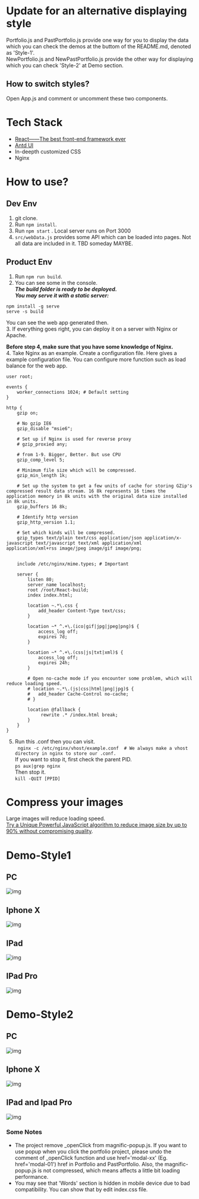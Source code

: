 # Update for an alternative displaying style
Portfolio.js and PastPortfolio.js provide one way for you to display the data which you can check the demos at the buttom of the README.md, denoted as 'Style-1'.   
NewPortfolio.js and NewPastPortfolio.js provide the other way for displaying which you can check 'Style-2' at Demo section.  

## How to switch styles?  
Open App.js and comment or uncomment these two components.


# Tech Stack
- [React——The best front-end framework ever](https://reactjs.org/)
- [Antd UI](https://ant.design/)
- In-deepth customized CSS
- Nginx


# How to use?
## Dev Env
1. git clone.  
2. Run  ``` npm install ```.  
3. Run ```npm start``` . Local server runs on Port 3000  
4. ```src/webData.js``` provides some API which can be loaded into pages. Not all data are included in it. TBD someday MAYBE.  

## Product Env  
1. Run ``` npm run build ```.  
2. You can see some in the console.    
***The build folder is ready to be deployed.  
You may serve it with a static server:***    
```  
npm install -g serve 
serve -s build 
```  
You can see the web app generated then.  
3. If everything goes right, you can deploy it on a server with Nginx or Apache.  

**Before step 4, make sure that you have some knowledge of Nginx.**  
4. Take Nginx as an example. Create a configuration file. Here gives a example configuration file. You can configure more function such as load balance for the web app.  
```  
user root;

events {
	worker_connections 1024; # Default setting
}

http {
	gzip on;
	
	# No gzip IE6
	gzip_disable "msie6";
	
	# Set up if Nginx is used for reverse proxy
	# gzip_proxied any;
	
	# from 1-9. Bigger, Better. But use CPU
	gzip_comp_level 5;
	
	# Minimum file size which will be compressed.
	gzip_min_length 1k;
	
	# Set up the system to get a few units of cache for storing GZip's compressed result data stream. 16 8k represents 16 times the application memory in 8k units with the original data size installed in 8k units.
	gzip_buffers 16 8k;
	
	# Identify http version 
	gzip_http_version 1.1;
	
	# Set which kinds will be compressed.
	gzip_types text/plain text/css application/json application/x-javascript text/javascript text/xml application/xml application/xml+rss image/jpeg image/gif image/png;


	include /etc/nginx/mime.types; # Important

	server {
		listen 80;
		server_name localhost;
		root /root/React-build;
		index index.html;
		
		location ~.*\.css {
			add_header Content-Type text/css;
		}
		
		location ~* ^.+\.(ico|gif|jpg|jpeg|png)$ { 
			access_log off; 
			expires 7d;
		}

		location ~* ^.+\.(css|js|txt|xml)$ {
			access_log off;
			expires 24h;
		}
		
		# Open no-cache mode if you encounter some problem, which will reduce loading speed.
		# location ~.*\.(js|css|html|png|jpg)$ {
		# 	add_header Cache-Control no-cache;
		# }

		location @fallback {
			 rewrite .* /index.html break;
		}
	}
}
```  
5. Run this .conf then you can visit.  
```  nginx -c /etc/nginx/vhost/example.conf  # We always make a vhost directory in nginx to store our .conf. ```  
If you want to stop it, first check the parent PID.  
``` ps aux|grep nginx  ```  
Then stop it.  
``` kill -QUIT [PPID]  ```  


# Compress your images
Large images will reduce loading speed.  
[Try a Unique Powerful JavaScript algorithm to reduce image size by up to 90% without compromising quality](https://www.picdiet.com/).


# Demo-Style1
## PC
![img](https://github.com/yanym/Cornell-Club/blob/master/public/images/Demo/PC.gif)  

## Iphone X
![img](https://github.com/yanym/Cornell-Club/blob/master/public/images/Demo/IphoneX.gif)

## IPad
![img](https://github.com/yanym/Cornell-Club/blob/master/public/images/Demo/Ipad.gif)

## IPad Pro
![img](https://github.com/yanym/Cornell-Club/blob/master/public/images/Demo/IpadPro.gif)  

# Demo-Style2
## PC  
![img](https://github.com/yanym/Cornell-Club/blob/master/public/images/Demo/PC-style2.gif)  

## Iphone X  
![img](https://github.com/yanym/Cornell-Club/blob/master/public/images/Demo/IphoneX-style2.gif)  

## IPad and Ipad Pro  
![img](https://github.com/yanym/Cornell-Club/blob/master/public/images/Demo/Ipad-style2.gif) 


### Some Notes
 - The project remove _openClick from magnific-popup.js. If you want to use popup when you click the portfolio project, please undo the comment of _openClick function and use href='modal-xx' (Eg. href='modal-01') href in Portfolio and PastPortfolio. Also, the magnific-popup.js is not compressed, which means affects a little bit loading performance.  
 - You may see that 'Words' section is hidden in mobile device due to bad compatibility. You can show that by edit index.css file.  

